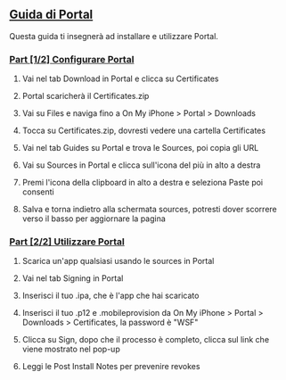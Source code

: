 ## [Guida di Portal](accent://)

Questa guida ti insegnerà ad installare e utilizzare Portal.

### [Part [1/2] Configurare Portal](accent://)

1. Vai nel tab Download in Portal e clicca su Certificates

2. Portal scaricherà il Certificates.zip

3. Vai su Files e naviga fino a On My iPhone > Portal > Downloads

4. Tocca su Certificates.zip, dovresti vedere una cartella Certificates

5. Vai nel tab Guides su Portal e trova le Sources, poi copia gli URL

6. Vai su Sources in Portal e clicca sull'icona del più in alto a destra

7. Premi l'icona della clipboard in alto a destra e seleziona Paste poi consenti

8. Salva e torna indietro alla schermata sources, potresti dover scorrere verso il basso per aggiornare la pagina

### [Part [2/2] Utilizzare Portal](accent://)

1. Scarica un'app qualsiasi usando le sources in Portal

2. Vai nel tab Signing in Portal

3. Inserisci il tuo .ipa, che è l'app che hai scaricato

4. Inserisci il tuo .p12 e .mobileprovision da On My iPhone > Portal > Downloads > Certificates, la password è "WSF"

5. Clicca su Sign, dopo che il processo è completo, clicca sul link che viene mostrato nel pop-up

6. Leggi le Post Install Notes per prevenire revokes